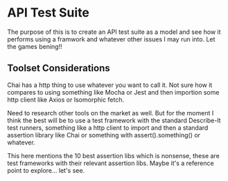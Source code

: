 # API Test Suite

The purpose of this is to create an API test suite as a model and see how it performs using a framwork and whatever other issues I may run into. Let the games bening!!

## Toolset Considerations

Chai has a http thing to use whatever you want to call it. Not sure how it compares to using something like Mocha or Jest and then importion some http client like Axios or Isomorphic fetch. 

Need to research other tools on the market as well. But for the moment I think the best will be to use a test framework with the standard Describe-It test runners, something like a http client to import and then a standard assertion library like Chai or something with assert().something() or whatever.

This here mentions the 10 best assertion libs which is nonsense, these are test frameworks with their relevant assertion libs. Maybe it's a reference point to explore... let's see.


